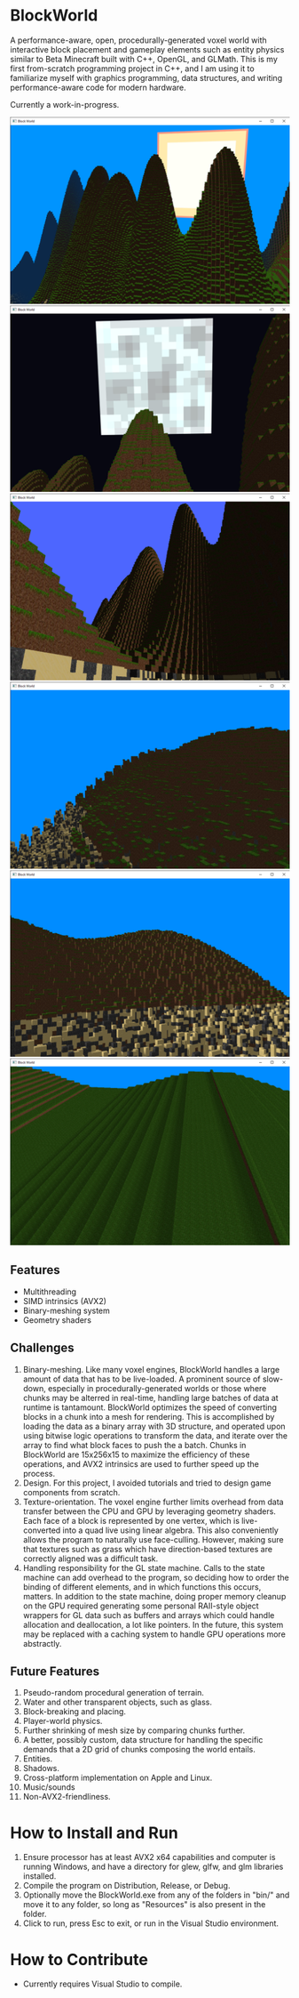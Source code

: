 # BlockWorld

A performance-aware, open, procedurally-generated voxel world with interactive block placement and gameplay elements such as entity physics similar to Beta Minecraft built with C++, OpenGL, and GLMath.
This is my first from-scratch programming project in C++, and I am using it to familiarize myself with graphics programming, data structures, and writing performance-aware code for modern hardware.

Currently a work-in-progress.

<img src="Photos/6.30.2024.png" alt="Daylight, 6/30/2024" style="width=200">
<img src="Photos/6.30.2024 (2).png" alt="Moonlight, 6/30/2024" style = "width=200">
<img src="Photos/6.28.2024.png" alt="Moonlight, 6/30/2024" style = "width=200">
<img src="Photos/7.7.2024 (2).png" alt="Shadows, 7/30/2024" style = "width=200">
<img src="Photos/7.7.2024 (3).png" alt="Shadows, 7/30/2024" style = "width=200">
<img src="Photos/7.7.2024.png" alt="Shadows, 7/30/2024" style = "width=200">

## Features
- Multithreading
- SIMD intrinsics (AVX2)
- Binary-meshing system
- Geometry shaders

## Challenges
1. Binary-meshing. Like many voxel engines, BlockWorld handles a large amount of data that has to be live-loaded. A prominent source of slow-down, especially in procedurally-generated worlds or those where chunks may be alterred in real-time, handling large batches of data at runtime is tantamount. BlockWorld optimizes the speed of converting blocks in a chunk into a mesh for rendering. This is accomplished by loading the data as a binary array with 3D structure, and operated upon using bitwise logic operations to transform the data, and iterate over the array to find what block faces to push the a batch. Chunks in BlockWorld are 15x256x15 to maximize the efficiency of these operations, and AVX2 intrinsics are used to further speed up the process.
2. Design. For this project, I avoided tutorials and tried to design game components from scratch.
3. Texture-orientation. The voxel engine further limits overhead from data transfer between the CPU and GPU by leveraging geometry shaders. Each face of a block is represented by one vertex, which is live-converted into a quad live using linear algebra. This also conveniently allows the program to naturally use face-culling. However, making sure that textures such as grass which have direction-based textures are correctly aligned was a difficult task.
4. Handling responsibility for the GL state machine. Calls to the state machine can add overhead to the program, so deciding how to order the binding of different elements, and in which functions this occurs, matters. In addition to the state machine, doing proper memory cleanup on the GPU required generating some personal RAII-style object wrappers for GL data such as buffers and arrays which could handle allocation and deallocation, a lot like pointers. In the future, this system may be replaced with a caching system to handle GPU operations more abstractly.

## Future Features
1. Pseudo-random procedural generation of terrain.
2. Water and other transparent objects, such as glass.
3. Block-breaking and placing.
4. Player-world physics.
5. Further shrinking of mesh size by comparing chunks further.
6. A better, possibly custom, data structure for handling the specific demands that a 2D grid of chunks composing the world entails.
7. Entities.
8. Shadows.
9. Cross-platform implementation on Apple and Linux.
10. Music/sounds
11. Non-AVX2-friendliness.

# How to Install and Run
1. Ensure processor has at least AVX2 x64 capabilities and computer is running Windows, and have a directory for glew, glfw, and glm libraries installed.
2. Compile the program on Distribution, Release, or Debug.
3. Optionally move the BlockWorld.exe from any of the folders in "bin/" and move it to any folder, so long as "Resources" is also present in the folder.
4. Click to run, press Esc to exit, or run in the Visual Studio environment.

# How to Contribute
- Currently requires Visual Studio to compile.
